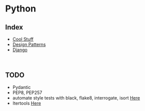 # Python

## Index
- [Cool Stuff](./Cool%20Stuff/README.md)
- [Design Patterns](./Design%20Patterns/README.md)
- [Django](./Django/README.md)

<br>

## TODO
- Pydantic
- PEP8, PEP257
- automate style tests with black, flake8, interrogate, isort [Here](https://towardsdatascience.com/4-pre-commit-plugins-to-automate-code-reviewing-and-formatting-in-python-c80c6d2e9f5)
- Itertools [Here](https://towardsdatascience.com/tour-of-python-itertools-2af84db18a5e)
